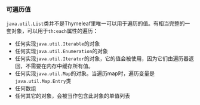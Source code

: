 ### 可遍历值

`java.util.List`类并不是Thymeleaf里唯一可以用于遍历的值。有相当完整的一套对象，可以用于`th:each`属性的遍历：

- 任何实现`java.util.Iterable`的对象
- 任何实现`java.util.Enumeration`的对象
- 任何实现`java.util.Iterator`的对象，它的值会被使用，因为它们由遍历器返回，不需要在内存中缓存所有值。
- 任何实现`java.util.Map`的对象。当遍历map时，遍历变量是`java.util.Map.Entry`类
- 任何数组
- 任何其它的对象，会被当作包含此对象的单值列表
